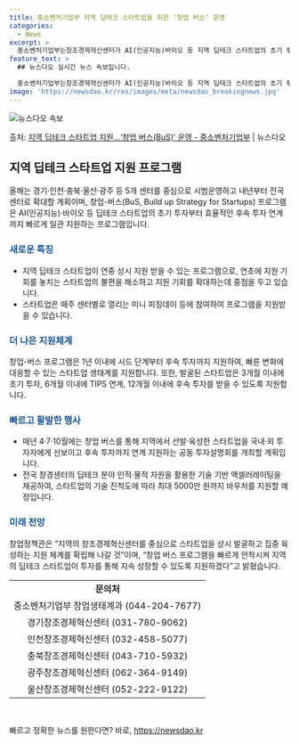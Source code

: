 ```yaml
---
title: 중소벤처기업부 지역 딥테크 스타트업을 위한 ‘창업 버스’ 운영
categories:
  - News
excerpt: >
  중소벤처기업부는창조경제혁신센터가 AI(인공지능)바이오 등 지역 딥테크 스타트업의 초기 투자부터후속 투자 연계…
feature_text: >
  ## 뉴스다오 실시간 뉴스 속보입니다.

  중소벤처기업부는창조경제혁신센터가 AI(인공지능)바이오 등 지역 딥테크 스타트업의 초기 투자부터후속 투자 연계…
image: 'https://newsdao.kr/res/images/meta/newsdao_breakingnews.jpg'
---
```


![뉴스다오 속보](https://newsdao.kr/res/images/meta/newsdao_breakingnews.jpg)

<p>출처: <a href="https://newsdao.kr/3821" rel="dofollow">지역 딥테크 스타트업 지원…‘창업 버스(BuS)’ 운영 - 중소벤처기업부</a> | 뉴스다오</p>

<h2 data-ke-size="size26">지역 딥테크 스타트업 지원 프로그램</h2>
<p data-ke-size="size16">올해는 경기·인천·충북·울산·광주 등 5개 센터를 중심으로 시범운영하고 내년부터 전국 센터로 확대할 계획이며, 창업-버스(BuS, Build up Strategy for Startups) 프로그램은 AI(인공지능)·바이오 등 딥테크 스타트업의 초기 투자부터 효율적인 후속 투자 연계까지 빠르게 일관 지원하는 프로그램입니다.</p>

<h3><span style="color: #1a5490;">새로운 특징</span></h3>
<ul>
  <li>지역 딥테크 스타트업이 연중 상시 지원 받을 수 있는 프로그램으로, 연초에 지원 기회를 놓치는 스타트업의 불편을 해소하고 지원 기회를 확대하는데 중점을 두고 있습니다.</li>
  <li>스타트업은 매주 센터별로 열리는 미니 피칭데이 등에 참여하여 프로그램을 지원받을 수 있습니다.</li>
</ul>

<h3><span style="color: #1a5490;">더 나은 지원체계</span></h3>
<p data-ke-size="size16">창업-버스 프로그램은 1년 이내에 시드 단계부터 후속 투자까지 지원하여, 빠른 변화에 대응할 수 있는 스타트업 생태계를 지원합니다. 또한, 발굴된 스타트업은 3개월 이내에 초기 투자, 6개월 이내에 TIPS 연계, 12개월 이내에 후속 투자를 받을 수 있도록 지원합니다.</p>

<h3><span style="color: #1a5490;">빠르고 활발한 행사</span></h3>
<ul>
  <li>매년 4·7·10월에는 창업 버스를 통해 지역에서 선발·육성한 스타트업을 국내·외 투자자에게 선보이고 후속 투자까지 연계 지원하는 공동 투자설명회를 개최할 계획입니다.</li>
  <li>전국 창경센터의 딥테크 분야 인적·물적 자원을 활용한 기술 기반 액셀러레이팅을 제공하여, 스타트업의 기술 진척도에 따라 최대 5000만 원까지 바우처를 지원할 예정입니다.</li>
</ul>

<h3><span style="color: #1a5490;">미래 전망</span></h3>
<p data-ke-size="size16">창업정책관은 “지역의 창조경제혁신센터를 중심으로 스타트업을 상시 발굴하고 집중 육성하는 지원 체계를 확립해 나갈 것”이며, “창업 버스 프로그램을 빠르게 안착시켜 지역의 딥테크 스타트업이 투자를 통해 지속 성장할 수 있도록 지원하겠다”고 밝혔습니다.</p>

<table>
  <tr>
    <td style="text-align: center; height: 17px;"><b>문의처</b></td>
  </tr>
  <tr>
    <td style="text-align: center; height: 17px;">중소벤처기업부 창업생태계과 (044-204-7677)</td>
  </tr>
  <tr>
    <td style="text-align: center; height: 17px;">경기창조경제혁신센터 (031-780-9062)</td>
  </tr>
  <tr>
    <td style="text-align: center; height: 17px;">인천창조경제혁신센터 (032-458-5077)</td>
  </tr>
  <tr>
    <td style="text-align: center; height: 17px;">충북창조경제혁신센터 (043-710-5932)</td>
  </tr>
  <tr>
    <td style="text-align: center; height: 17px;">광주창조경제혁신센터 (062-364-9149)</td>
  </tr>
  <tr>
    <td style="text-align: center; height: 17px;">울산창조경제혁신센터 (052-222-9122)</td>
  </tr>
</table>

<p data-ke-size="size16">&nbsp;</p> 

빠르고 정확한 뉴스를 원한다면? 바로, <a href="https://newsdao.kr" rel="dofollow">https://newsdao.kr</a>



